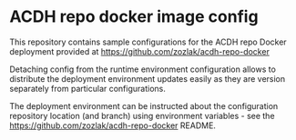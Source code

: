 # ACDH repo docker image config

This repository contains sample configurations for the ACDH repo Docker deployment provided at https://github.com/zozlak/acdh-repo-docker

Detaching config from the runtime environment configuration allows to distribute the deployment environment updates easily as they are version separately from particular configurations.

The deployment environment can be instructed about the configuration repository location (and branch) using environment variables - see the https://github.com/zozlak/acdh-repo-docker README.

